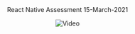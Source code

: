 <div align="center">
React Native Assessment 15-March-2021


![Video](./Screenshots/video.png)

</div>